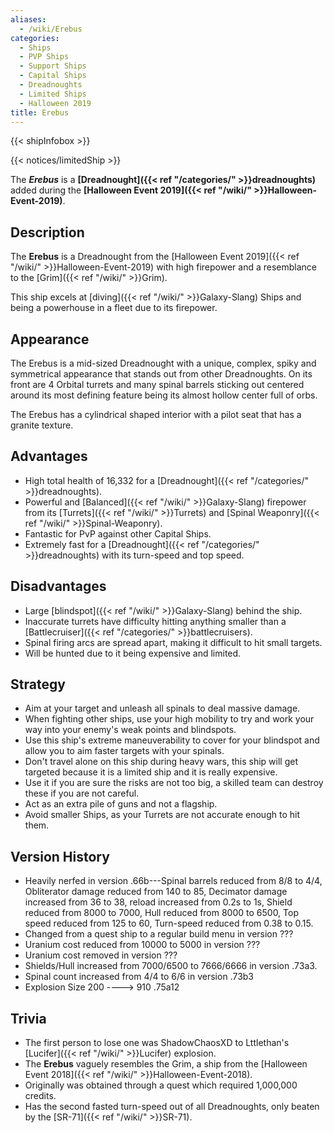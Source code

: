 ```yaml
---
aliases:
  - /wiki/Erebus
categories:
  - Ships
  - PVP Ships
  - Support Ships
  - Capital Ships
  - Dreadnoughts
  - Limited Ships
  - Halloween 2019
title: Erebus
---
```


{{< shipInfobox >}}

{{< notices/limitedShip >}}

The **_Erebus_** is a **[Dreadnought]({{< ref "/categories/" >}}dreadnoughts)** added during the **[Halloween Event 2019]({{< ref "/wiki/" >}}Halloween-Event-2019)**.

## Description

The **Erebus** is a Dreadnought from the [Halloween Event 2019]({{< ref "/wiki/" >}}Halloween-Event-2019) with high firepower and a resemblance to the [Grim]({{< ref "/wiki/" >}}Grim).

This ship excels at [diving]({{< ref "/wiki/" >}}Galaxy-Slang) Ships and being a powerhouse in a fleet due to its firepower.

## Appearance

The Erebus is a mid-sized Dreadnought with a unique, complex, spiky and symmetrical appearance that stands out from other Dreadnoughts. On its front are 4 Orbital turrets and many spinal barrels sticking out centered around its most defining feature being its almost hollow center full of orbs.

The Erebus has a cylindrical shaped interior with a pilot seat that has a granite texture.

## Advantages

- High total health of 16,332 for a [Dreadnought]({{< ref "/categories/" >}}dreadnoughts).
- Powerful and [Balanced]({{< ref "/wiki/" >}}Galaxy-Slang) firepower from its [Turrets]({{< ref "/wiki/" >}}Turrets) and [Spinal Weaponry]({{< ref "/wiki/" >}}Spinal-Weaponry).
- Fantastic for PvP against other Capital Ships.
- Extremely fast for a [Dreadnought]({{< ref "/categories/" >}}dreadnoughts) with its turn-speed and top speed.

## Disadvantages

- Large [blindspot]({{< ref "/wiki/" >}}Galaxy-Slang) behind the ship.
- Inaccurate turrets have difficulty hitting anything smaller than a [Battlecruiser]({{< ref "/categories/" >}}battlecruisers).
- Spinal firing arcs are spread apart, making it difficult to hit small targets.
- Will be hunted due to it being expensive and limited.

## Strategy

- Aim at your target and unleash all spinals to deal massive damage.
- When fighting other ships, use your high mobility to try and work your way into your enemy's weak points and blindspots.
- Use this ship's extreme maneuverability to cover for your blindspot and allow you to aim faster targets with your spinals.
- Don't travel alone on this ship during heavy wars, this ship will get targeted because it is a limited ship and it is really expensive.
- Use it if you are sure the risks are not too big, a skilled team can destroy these if you are not careful.
- Act as an extra pile of guns and not a flagship.
- Avoid smaller Ships, as your Turrets are not accurate enough to hit them.

## Version History

- Heavily nerfed in version .66b---Spinal barrels reduced from 8/8 to 4/4, Obliterator damage reduced from 140 to 85, Decimator damage increased from 36 to 38, reload increased from 0.2s to 1s, Shield reduced from 8000 to 7000, Hull reduced from 8000 to 6500, Top speed reduced from 125 to 60, Turn-speed reduced from 0.38 to 0.15.
- Changed from a quest ship to a regular build menu in version ???
- Uranium cost reduced from 10000 to 5000 in version ???
- Uranium cost removed in version ???
- Shields/Hull increased from 7000/6500 to 7666/6666 in version .73a3.
- Spinal count increased from 4/4 to 6/6 in version .73b3
- Explosion Size 200 ----> 910 .75a12

## Trivia

- The first person to lose one was ShadowChaosXD to Lttlethan's [Lucifer]({{< ref "/wiki/" >}}Lucifer) explosion.
- The **Erebus** vaguely resembles the Grim, a ship from the [Halloween Event 2018]({{< ref "/wiki/" >}}Halloween-Event-2018).
- Originally was obtained through a quest which required 1,000,000 credits.
- Has the second fasted turn-speed out of all Dreadnoughts, only beaten by the [SR-71]({{< ref "/wiki/" >}}SR-71).
